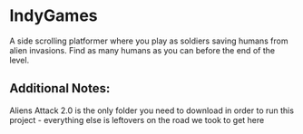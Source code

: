# IndyGames
A side scrolling platformer where you play as soldiers saving humans from alien invasions. Find as many humans as you can before the end of the level. 

## Additional Notes: 
Aliens Attack 2.0 is the only folder you need to download in order to run this project - everything else is leftovers on the road we took to get here
